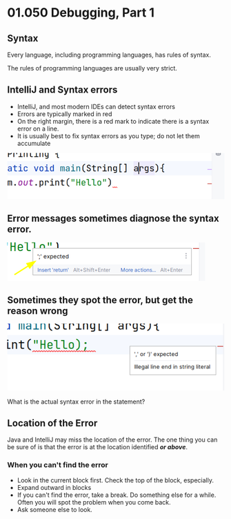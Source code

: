 # 01.050 Debugging, Part 1

## Syntax

Every language, including programming languages, has rules of syntax.

The rules of programming languages are usually very strict.  

## IntelliJ and Syntax errors

* IntelliJ, and most modern IDEs can detect syntax errors
* Errors are typically marked in red
* On the right margin, there is a red mark to indicate there is a syntax error on a line.
* It is usually best to fix syntax errors as you type; do not let them accumulate

![See the red marks](images/error.png)

## Error messages sometimes diagnose the syntax error.

![Correct detection of error](images/semicolon.png)

## Sometimes they spot the error, but get the reason wrong

![Wrong message](images/wongMessage.png)

What is the actual syntax error in the statement?

## Location of the Error

Java and IntelliJ may miss the location of the error.  The one thing you can be sure of is that the error is at the location identified ***or above***.

### When you can't find the error

* Look in the current block first.  Check the top of the block, especially.
* Expand outward in blocks
* If you can't find the error, take a break.  Do something else for a while.  Often you will spot the problem when you come back.
* Ask someone else to look.


